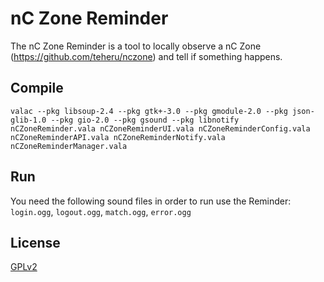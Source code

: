 # nC Zone Reminder

The nC Zone Reminder is a tool to locally observe a nC Zone (https://github.com/teheru/nczone) and tell if something
happens.

## Compile
`valac --pkg libsoup-2.4 --pkg gtk+-3.0 --pkg gmodule-2.0 --pkg json-glib-1.0 --pkg gio-2.0 --pkg gsound --pkg libnotify nCZoneReminder.vala nCZoneReminderUI.vala nCZoneReminderConfig.vala nCZoneReminderAPI.vala nCZoneReminderNotify.vala nCZoneReminderManager.vala`

## Run
You need the following sound files in order to run use the Reminder: `login.ogg`, `logout.ogg`, `match.ogg`, `error.ogg`

## License
[GPLv2](LICENSE)